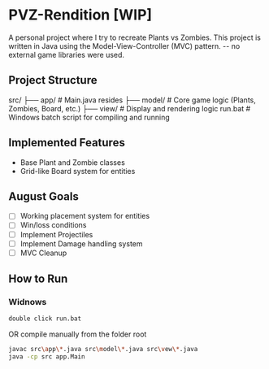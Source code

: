 # PVZ-Rendition [WIP]
A personal project where I try to recreate Plants vs Zombies. This project is written in Java using the Model-View-Controller (MVC) pattern. -- no external game libraries were used. 

## Project Structure
src/
├── app/      # Main.java resides
├── model/    # Core game logic (Plants, Zombies, Board, etc.)
├── view/     # Display and rendering logic
run.bat       # Windows batch script for compiling and running

## Implemented Features
- Base Plant and Zombie classes
- Grid-like Board system for entities

## August Goals
- [ ] Working placement system for entities
- [ ] Win/loss conditions
- [ ] Implement Projectiles
- [ ] Implement Damage handling system
- [ ] MVC Cleanup

## How to Run

### Widnows
```bash
double click run.bat
```
OR compile manually from the folder root
```bash
javac src\app\*.java src\model\*.java src\vew\*.java
java -cp src app.Main
```
